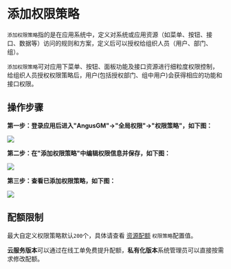 添加权限策略
===

`添加权限策略`指的是在应用系统中，定义对系统或应用资源（如菜单、按钮、接口、数据等）访问的规则和方案，定义后可以授权给组织人员（用户、部门、组）。

`添加权限策略`可对应用下菜单、按钮、面板功能及接口资源进行细粒度权限控制，给组织人员授权权限策略后，用户(包括授权部门、组中用户)会获得相应的功能和接口权限。
 
## 操作步骤

**第一步：登录应用后进入"AngusGM"->"全局权限"->"权限策略"，如下图：**

![](https://bj-c1-prod-files.xcan.cloud/storage/pubapi/v1/file/policy-add.png?fid=207887511026925753&fpt=aQi5Td26iMGybMnqfk9tlO2DzfcMe9HZjEkt7o6N)

**第二步：在"添加权限策略"中编辑权限信息并保存，如下图：**

![](https://bj-c1-prod-files.xcan.cloud/storage/pubapi/v1/file/policy-addinfo.png?fid=207887511026925755&fpt=idrPKNNx4hz56ntdBMgkkKr6tM3P42cE3Y5sXa6M)

**第三步：查看已添加权限策略，如下图：**

![](https://bj-c1-prod-files.xcan.cloud/storage/pubapi/v1/file/policy-addlist.png?fid=207887511026925757&fpt=7t5Pn6piAhuavihlnJrdtSMUDwoPIQl4MQE8bklC)

## 配额限制

最大自定义权限策略默认`200`个，具体请查看 [资源配额](https://www.xcan.cloud/help/doc/205515877330714629?c=209786779924957143) `权限策略`配置值。

**云服务版本**可以通过在线工单免费提升配额，**私有化版本**系统管理员可以直接按需求修改配额。